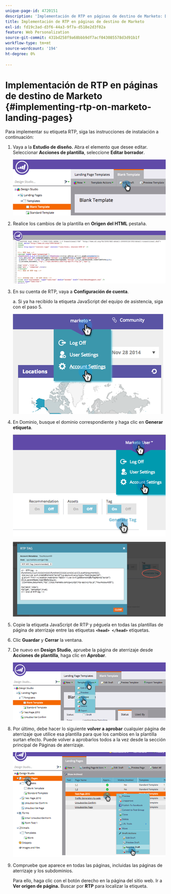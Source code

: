 ```yaml
---
unique-page-id: 4720151
description: 'Implementación de RTP en páginas de destino de Marketo: Documentos de Marketo: documentación del producto'
title: Implementación de RTP en páginas de destino de Marketo
exl-id: fd19c3ad-d3f6-44a3-9f7a-d518e2d3f02a
feature: Web Personalization
source-git-commit: 431bd258f9a68bbb9df7acf043085578d3d91b1f
workflow-type: tm+mt
source-wordcount: '194'
ht-degree: 0%

---
```


# Implementación de RTP en páginas de destino de Marketo {#implementing-rtp-on-marketo-landing-pages}

Para implementar su etiqueta RTP, siga las instrucciones de instalación a continuación:

1. Vaya a la **Estudio de diseño.** Abra el elemento que desee editar. Seleccionar **Acciones de plantilla**, seleccione **Editar borrador**.

   ![](assets/image2015-4-26-18-3a27-3a4.png)

1. Realice los cambios de la plantilla en **Origen del HTML** pestaña.

   ![](assets/image2015-4-26-18-3a28-3a17.png)

1. En su cuenta de RTP, vaya a **Configuración de cuenta**.

   a. Si ya ha recibido la etiqueta JavaScript del equipo de asistencia, siga con el paso 5.

   ![](assets/image2014-11-30-15-3a19-3a21-2.png)

1. En Dominio, busque el dominio correspondiente y haga clic en **Generar etiqueta**.

   ![](assets/image2015-4-26-18-3a27-3a35.png)

   ![](assets/image2014-11-30-15-3a20-3a17-2.png)

1. Copie la etiqueta JavaScript de RTP y péguela en todas las plantillas de página de aterrizaje entre las etiquetas **`<head> </head>`** etiquetas.

1. Clic **Guardar** y **Cerrar** la ventana.

1. De nuevo en **Design Studio**, apruebe la página de aterrizaje desde **Acciones de plantilla**, haga clic en **Aprobar**.

   ![](assets/image2015-4-26-18-3a28-3a30.png)

1. Por último, debe hacer lo siguiente **volver a aprobar** cualquier página de aterrizaje que utilice esa plantilla para que los cambios en la plantilla surtan efecto. Puede volver a aprobarlos todos a la vez desde la sección principal de Páginas de aterrizaje.

   ![](assets/image2015-4-26-18-3a28-3a49.png)

1. Compruebe que aparece en todas las páginas, incluidas las páginas de aterrizaje y los subdominios.

   Para ello, haga clic con el botón derecho en la página del sitio web. Ir a **Ver origen de página.** Buscar por **RTP** para localizar la etiqueta.
